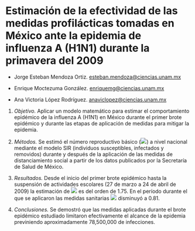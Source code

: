 # Estimación de la efectividad de las medidas profilácticas tomadas en México ante la epidemia de influenza A (H1N1) durante la primavera del 2009

- Jorge Esteban Mendoza Ortiz. esteban.mendoza@ciencias.unam.mx

- Enrique Moctezuma González. enriquemg@ciencias.unam.mx

- Ana Victoria López Rodríguez. anaviclopez@ciencias.unam.mx

1. *Objetivo.* Aplicar un modelo matemático para estimar el comportamiento epidémico de la influenza A (H1N1) en México durante el primer brote epidémico y durante las etapas de aplicación de medidas para mitigar la epidemia.
	
2. *Métodos.* Se estimó el número reproductivo básico (<img src="https://latex.codecogs.com/gif.latex?\mathcal{R}_0" />) a nivel nacional mediante el modelo SIR (individuos susceptibles, infectados y removidos) durante y después de la aplicación de las medidas de distanciamiento social a partir de los datos publicados por la Secretaría de Salud de México.
	
3. *Resultados.* Desde el inicio del primer brote epidémico hasta la suspensión de actividades escolares (27 de marzo a 24 de abril de 2009) la estimación de <img src="https://latex.codecogs.com/gif.latex?\mathcal{R}_0" /> es del orden de 1.75. En el período durante el que se aplicaron las medidas sanitarias <img src="https://latex.codecogs.com/gif.latex?\mathcal{R}_0" /> disminuyó a 0.81.
	
4. *Conclusiones.* Se demostró que las medidas aplicadas durante el brote epidémico estudiado limitaron efectivamente el alcance de la epidemia previniendo aproximadamente 78,500,000 de infecciones.
